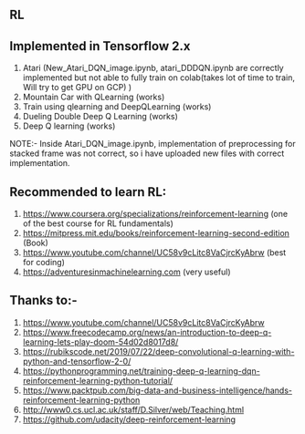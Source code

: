 ## RL
## Implemented in Tensorflow 2.x
1. Atari (New_Atari_DQN_image.ipynb, atari_DDDQN.ipynb are correctly implemented but not able to fully train on colab(takes lot of time to train, Will try to get GPU on GCP) )
2. Mountain Car with QLearning (works)
3. Train using qlearning and DeepQLearning (works)
4. Dueling Double Deep Q Learning (works)
5. Deep Q learning (works)

NOTE:- Inside Atari_DQN_image.ipynb, implementation of preprocessing for stacked frame was not correct, so i have uploaded new files with correct implementation.
## Recommended to learn RL:
1. https://www.coursera.org/specializations/reinforcement-learning  (one of the best course for RL fundamentals)
2. https://mitpress.mit.edu/books/reinforcement-learning-second-edition (Book)
3. https://www.youtube.com/channel/UC58v9cLitc8VaCjrcKyAbrw (best for coding)
4. https://adventuresinmachinelearning.com (very useful)
## Thanks to:-
1. https://www.youtube.com/channel/UC58v9cLitc8VaCjrcKyAbrw
2. https://www.freecodecamp.org/news/an-introduction-to-deep-q-learning-lets-play-doom-54d02d8017d8/
3. https://rubikscode.net/2019/07/22/deep-convolutional-q-learning-with-python-and-tensorflow-2-0/
5. https://pythonprogramming.net/training-deep-q-learning-dqn-reinforcement-learning-python-tutorial/
6. https://www.packtpub.com/big-data-and-business-intelligence/hands-reinforcement-learning-python
7. http://www0.cs.ucl.ac.uk/staff/D.Silver/web/Teaching.html
8. https://github.com/udacity/deep-reinforcement-learning
